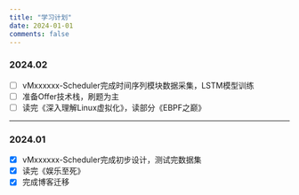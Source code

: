 ```yaml
---
title: "学习计划"
date: 2024-01-01
comments: false
---
```

### 2024.02
- [ ] vMxxxxxx-Scheduler完成时间序列模块数据采集，LSTM模型训练
- [ ] 准备Offer技术栈，刷题为主
- [ ] 读完《深入理解Linux虚拟化》，读部分《EBPF之巅》
- - -
### 2024.01
- [x] vMxxxxxx-Scheduler完成初步设计，测试完数据集
- [x] 读完《娱乐至死》
- [x] 完成博客迁移
